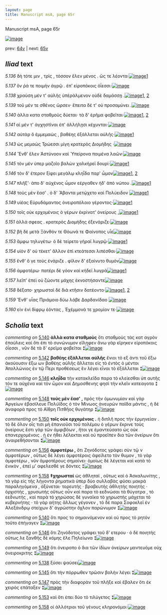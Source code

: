 ```yaml
---
layout: page
title: Manuscript msA, page 65r
---
```


Manuscript msA, page 65r

[![image](http://www.homermultitext.org/iipsrv?OBJ=IIP,1.0&FIF=/project/homer/pyramidal/deepzoom/hmt/vaimg/2017a/VA065RN_0066.tif&WID=100&CVT=JPEG)](http://www.homermultitext.org/ict2/?urn=urn:cite2:hmt:vaimg.2017a:VA065RN_0066)

prev:  [64v](../64v) | next:  [65v](../65v)

## *Iliad* text

*5.136* <a id="5.136"/> δὴ τότε μιν , τρὶς , τόσσον ἕλεν μένος . ὥς τε λέοντα·[![image](http://www.homermultitext.org/iipsrv?OBJ=IIP,1.0&FIF=/project/homer/pyramidal/deepzoom/hmt/vaimg/2017a/VA065RN_0066.tif&RGN=0.163,0.2201,0.448,0.0361&WID=1000&CVT=JPEG)](http://www.homermultitext.org/ict2/?urn=urn:cite2:hmt:vaimg.2017a:VA065RN_0066@0.163,0.2201,0.448,0.0361)[1](#msAim_5.6042)

*5.137* <a id="5.137"/> ὅν ῥά τε ποιμὴν ἀγρῷ . ἐπ' εἰροπόκοις ὀΐεσσι·[![image](http://www.homermultitext.org/iipsrv?OBJ=IIP,1.0&FIF=/project/homer/pyramidal/deepzoom/hmt/vaimg/2017a/VA065RN_0066.tif&RGN=0.175,0.2389,0.399,0.0361&WID=1000&CVT=JPEG)](http://www.homermultitext.org/ict2/?urn=urn:cite2:hmt:vaimg.2017a:VA065RN_0066@0.175,0.2389,0.399,0.0361)

*5.138* <a id="5.138"/> χραύση μέν τ' αὐλῆς ὑπὲράλμενον οὐδὲ δαμάσσῃ .[![image](http://www.homermultitext.org/iipsrv?OBJ=IIP,1.0&FIF=/project/homer/pyramidal/deepzoom/hmt/vaimg/2017a/VA065RN_0066.tif&RGN=0.174,0.26,0.429,0.0376&WID=1000&CVT=JPEG)](http://www.homermultitext.org/ict2/?urn=urn:cite2:hmt:vaimg.2017a:VA065RN_0066@0.174,0.26,0.429,0.0376)[1](#msAint_5.6046), [2](#msA_5.1042)

*5.139* <a id="5.139"/> τοῦ μέν τε σθένος ῶρσεν· ἔπειτα δέ τ' οὐ προσαμύνει .[![image](http://www.homermultitext.org/iipsrv?OBJ=IIP,1.0&FIF=/project/homer/pyramidal/deepzoom/hmt/vaimg/2017a/VA065RN_0066.tif&RGN=0.173,0.2817,0.441,0.0346&WID=1000&CVT=JPEG)](http://www.homermultitext.org/ict2/?urn=urn:cite2:hmt:vaimg.2017a:VA065RN_0066@0.173,0.2817,0.441,0.0346)

*5.140* <a id="5.140"/> ἀλλα κατα σταθμοὺς δύεται· τὰ δ' ἐρῆμα φοβεῖται·[![image](http://www.homermultitext.org/iipsrv?OBJ=IIP,1.0&FIF=/project/homer/pyramidal/deepzoom/hmt/vaimg/2017a/VA065RN_0066.tif&RGN=0.174,0.2983,0.444,0.0391&WID=1000&CVT=JPEG)](http://www.homermultitext.org/ict2/?urn=urn:cite2:hmt:vaimg.2017a:VA065RN_0066@0.174,0.2983,0.444,0.0391)[1](#msA_5.1043), [2](#msAim_5.6043)

*5.141* <a id="5.141"/> αἱ μέν τ' ἀγχηστῖναι ἐπ' ἀλλήλῃσι κέχυνται·[![image](http://www.homermultitext.org/iipsrv?OBJ=IIP,1.0&FIF=/project/homer/pyramidal/deepzoom/hmt/vaimg/2017a/VA065RN_0066.tif&RGN=0.172,0.3186,0.405,0.0361&WID=1000&CVT=JPEG)](http://www.homermultitext.org/ict2/?urn=urn:cite2:hmt:vaimg.2017a:VA065RN_0066@0.172,0.3186,0.405,0.0361)

*5.142* <a id="5.142"/> αὐτὰρ ὃ ἐμμεμαὼς , βαθέης ἐξάλλεται αὐλῆς·[![image](http://www.homermultitext.org/iipsrv?OBJ=IIP,1.0&FIF=/project/homer/pyramidal/deepzoom/hmt/vaimg/2017a/VA065RN_0066.tif&RGN=0.173,0.3381,0.435,0.0361&WID=1000&CVT=JPEG)](http://www.homermultitext.org/ict2/?urn=urn:cite2:hmt:vaimg.2017a:VA065RN_0066@0.173,0.3381,0.435,0.0361)[1](#msA_5.1044)

*5.143* <a id="5.143"/> ὡς μεμαὼς Τρώεσσι 					μίγη κρατερὸς Διομήδης ·[![image](http://www.homermultitext.org/iipsrv?OBJ=IIP,1.0&FIF=/project/homer/pyramidal/deepzoom/hmt/vaimg/2017a/VA065RN_0066.tif&RGN=0.173,0.3599,0.449,0.0316&WID=1000&CVT=JPEG)](http://www.homermultitext.org/ict2/?urn=urn:cite2:hmt:vaimg.2017a:VA065RN_0066@0.173,0.3599,0.449,0.0316)

*5.144* <a id="5.144"/> Ἔνθ' ἕλεν Ἀστύνοον καὶ 						 Ὑπείρονα ποιμένα λαῶν·[![image](http://www.homermultitext.org/iipsrv?OBJ=IIP,1.0&FIF=/project/homer/pyramidal/deepzoom/hmt/vaimg/2017a/VA065RN_0066.tif&RGN=0.168,0.3749,0.449,0.0346&WID=1000&CVT=JPEG)](http://www.homermultitext.org/ict2/?urn=urn:cite2:hmt:vaimg.2017a:VA065RN_0066@0.168,0.3749,0.449,0.0346)

*5.145* <a id="5.145"/> τὸν μὲν ὑπερ μαζοῖο βαλὼν χαλκήρεϊ δουρί·[![image](http://www.homermultitext.org/iipsrv?OBJ=IIP,1.0&FIF=/project/homer/pyramidal/deepzoom/hmt/vaimg/2017a/VA065RN_0066.tif&RGN=0.166,0.3959,0.42,0.0338&WID=1000&CVT=JPEG)](http://www.homermultitext.org/ict2/?urn=urn:cite2:hmt:vaimg.2017a:VA065RN_0066@0.166,0.3959,0.42,0.0338)[1](#msAint_5.6047)

*5.146* <a id="5.146"/> τὸν δ' έτερον ξίφει μεγάλῳ κληῗδα παρ' ὦμον[![image](http://www.homermultitext.org/iipsrv?OBJ=IIP,1.0&FIF=/project/homer/pyramidal/deepzoom/hmt/vaimg/2017a/VA065RN_0066.tif&RGN=0.167,0.4132,0.439,0.0338&WID=1000&CVT=JPEG)](http://www.homermultitext.org/ict2/?urn=urn:cite2:hmt:vaimg.2017a:VA065RN_0066@0.167,0.4132,0.439,0.0338)[1](#msAim_5.6044), [2](#msA_5.1045)

*5.147* <a id="5.147"/> πλῆξ'· ἀπο δ' αὐχένος ὦμον εέργαθεν ἠδ' ἀπὸ νώτου .[![image](http://www.homermultitext.org/iipsrv?OBJ=IIP,1.0&FIF=/project/homer/pyramidal/deepzoom/hmt/vaimg/2017a/VA065RN_0066.tif&RGN=0.166,0.4343,0.462,0.0338&WID=1000&CVT=JPEG)](http://www.homermultitext.org/ict2/?urn=urn:cite2:hmt:vaimg.2017a:VA065RN_0066@0.166,0.4343,0.462,0.0338)[1](#msAint_5.6048)

*5.148* <a id="5.148"/> τοὺς μὲν ἔασ' . ὁ δ' Ἄβαντα μετῴχετο καὶ Πολύειδον 				[![image](http://www.homermultitext.org/iipsrv?OBJ=IIP,1.0&FIF=/project/homer/pyramidal/deepzoom/hmt/vaimg/2017a/VA065RN_0066.tif&RGN=0.165,0.456,0.455,0.0323&WID=1000&CVT=JPEG)](http://www.homermultitext.org/ict2/?urn=urn:cite2:hmt:vaimg.2017a:VA065RN_0066@0.165,0.456,0.455,0.0323)[1](#msA_5.1046)

*5.149* <a id="5.149"/> υἱέας Εὐρυδάμαντος 					ὀνειροπόλοιο γέροντος·[![image](http://www.homermultitext.org/iipsrv?OBJ=IIP,1.0&FIF=/project/homer/pyramidal/deepzoom/hmt/vaimg/2017a/VA065RN_0066.tif&RGN=0.172,0.4733,0.427,0.0331&WID=1000&CVT=JPEG)](http://www.homermultitext.org/ict2/?urn=urn:cite2:hmt:vaimg.2017a:VA065RN_0066@0.172,0.4733,0.427,0.0331)[1](#msAim_5.6045)

*5.150* <a id="5.150"/> τοῖς οὐκ ερχομένοις ὸ γέρων ἐκρίνατ' ὀνείρους ,[![image](http://www.homermultitext.org/iipsrv?OBJ=IIP,1.0&FIF=/project/homer/pyramidal/deepzoom/hmt/vaimg/2017a/VA065RN_0066.tif&RGN=0.167,0.4929,0.448,0.0316&WID=1000&CVT=JPEG)](http://www.homermultitext.org/ict2/?urn=urn:cite2:hmt:vaimg.2017a:VA065RN_0066@0.167,0.4929,0.448,0.0316)[1](#msA_5.1047)

*5.151* <a id="5.151"/> ἀλλά σφεας . κρατερὸς Διομήδης ἐξενάριζε·[![image](http://www.homermultitext.org/iipsrv?OBJ=IIP,1.0&FIF=/project/homer/pyramidal/deepzoom/hmt/vaimg/2017a/VA065RN_0066.tif&RGN=0.166,0.5094,0.437,0.0353&WID=1000&CVT=JPEG)](http://www.homermultitext.org/ict2/?urn=urn:cite2:hmt:vaimg.2017a:VA065RN_0066@0.166,0.5094,0.437,0.0353)

*5.152* <a id="5.152"/> βῆ δὲ μετὰ Ξάνθόν τε 						 Θόωνά τε Φαίνοπος υἷε[![image](http://www.homermultitext.org/iipsrv?OBJ=IIP,1.0&FIF=/project/homer/pyramidal/deepzoom/hmt/vaimg/2017a/VA065RN_0066.tif&RGN=0.169,0.5289,0.442,0.0376&WID=1000&CVT=JPEG)](http://www.homermultitext.org/ict2/?urn=urn:cite2:hmt:vaimg.2017a:VA065RN_0066@0.169,0.5289,0.442,0.0376)

*5.153* <a id="5.153"/> ἄμφω τηλυγέτω· ὁ δὲ τείρετο γήραϊ λυγρῷ·[![image](http://www.homermultitext.org/iipsrv?OBJ=IIP,1.0&FIF=/project/homer/pyramidal/deepzoom/hmt/vaimg/2017a/VA065RN_0066.tif&RGN=0.169,0.5462,0.405,0.0376&WID=1000&CVT=JPEG)](http://www.homermultitext.org/ict2/?urn=urn:cite2:hmt:vaimg.2017a:VA065RN_0066@0.169,0.5462,0.405,0.0376)[1](#msAint_5.6049)

*5.154* <a id="5.154"/> υἱὸν δ' οὐ τέκετ' ἄλλον ἐπὶ κτεάτεσσι λιπέσθαι·[![image](http://www.homermultitext.org/iipsrv?OBJ=IIP,1.0&FIF=/project/homer/pyramidal/deepzoom/hmt/vaimg/2017a/VA065RN_0066.tif&RGN=0.168,0.5672,0.424,0.0353&WID=1000&CVT=JPEG)](http://www.homermultitext.org/ict2/?urn=urn:cite2:hmt:vaimg.2017a:VA065RN_0066@0.168,0.5672,0.424,0.0353)

*5.155* <a id="5.155"/> ἔνθ' ὅ γε τοὺς ἐνάριζε . φίλον δ' ἐξαίνυτο θυμὸν[![image](http://www.homermultitext.org/iipsrv?OBJ=IIP,1.0&FIF=/project/homer/pyramidal/deepzoom/hmt/vaimg/2017a/VA065RN_0066.tif&RGN=0.166,0.5853,0.432,0.0383&WID=1000&CVT=JPEG)](http://www.homermultitext.org/ict2/?urn=urn:cite2:hmt:vaimg.2017a:VA065RN_0066@0.166,0.5853,0.432,0.0383)

*5.156* <a id="5.156"/> ἀμφοτέρω· πατέρι δὲ γόον καὶ κήδεϊ λυγρὰ[![image](http://www.homermultitext.org/iipsrv?OBJ=IIP,1.0&FIF=/project/homer/pyramidal/deepzoom/hmt/vaimg/2017a/VA065RN_0066.tif&RGN=0.167,0.6063,0.436,0.0368&WID=1000&CVT=JPEG)](http://www.homermultitext.org/ict2/?urn=urn:cite2:hmt:vaimg.2017a:VA065RN_0066@0.167,0.6063,0.436,0.0368)[1](#msA_5.1048)

*5.157* <a id="5.157"/> λεῖπ' ἐπεὶ οὐ ζώοντε μάχης ἐκνοστήσαντε[![image](http://www.homermultitext.org/iipsrv?OBJ=IIP,1.0&FIF=/project/homer/pyramidal/deepzoom/hmt/vaimg/2017a/VA065RN_0066.tif&RGN=0.161,0.6258,0.412,0.0361&WID=1000&CVT=JPEG)](http://www.homermultitext.org/ict2/?urn=urn:cite2:hmt:vaimg.2017a:VA065RN_0066@0.161,0.6258,0.412,0.0361)

*5.158* <a id="5.158"/> δέξατο· χηρωσταὶ δὲ διὰ κτῆσιν δατέοντο·[![image](http://www.homermultitext.org/iipsrv?OBJ=IIP,1.0&FIF=/project/homer/pyramidal/deepzoom/hmt/vaimg/2017a/VA065RN_0066.tif&RGN=0.167,0.6431,0.412,0.0361&WID=1000&CVT=JPEG)](http://www.homermultitext.org/ict2/?urn=urn:cite2:hmt:vaimg.2017a:VA065RN_0066@0.167,0.6431,0.412,0.0361)[1](#msAint_5.6050), [2](#msA_5.1049)

*5.159* <a id="5.159"/> Ἔνθ' υἷας Πριάμοιο δύω 					λάβε Δαρδανίδαο 				[![image](http://www.homermultitext.org/iipsrv?OBJ=IIP,1.0&FIF=/project/homer/pyramidal/deepzoom/hmt/vaimg/2017a/VA065RN_0066.tif&RGN=0.162,0.6619,0.418,0.0361&WID=1000&CVT=JPEG)](http://www.homermultitext.org/ict2/?urn=urn:cite2:hmt:vaimg.2017a:VA065RN_0066@0.162,0.6619,0.418,0.0361)

*5.160* <a id="5.160"/> εἰν ἑνὶ δίφρῳ ἐόντας , Ἐχέμμονά τε χρομίον τε·[![image](http://www.homermultitext.org/iipsrv?OBJ=IIP,1.0&FIF=/project/homer/pyramidal/deepzoom/hmt/vaimg/2017a/VA065RN_0066.tif&RGN=0.157,0.6844,0.461,0.0361&WID=1000&CVT=JPEG)](http://www.homermultitext.org/ict2/?urn=urn:cite2:hmt:vaimg.2017a:VA065RN_0066@0.157,0.6844,0.461,0.0361)

## *Scholia* text

*commenting on* [5.140](#5.140)  <a id="msA_5.1043"/> **ἀλλὰ κατα σταθμοὺς** ὅτι σταθμοὺς τὰς κατ αγρὸν ἐπαύλεις καὶ ὅτι ἐπι τὸ συνώνυμον εἴληφεν ἄνω γὰρ εἴρηκεν εἰροπόκοις ὀΐεσσι , νῦν δὲ τὰ δ' ερεῖμα φοβεῖται ⁑[![image](http://www.homermultitext.org/iipsrv?OBJ=IIP,1.0&FIF=/project/homer/pyramidal/deepzoom/hmt/vaimg/2017a/VA065RN_0066.tif&RGN=0.18054532,0.13305671,0.59064112,0.02987552&WID=1000&CVT=JPEG)](http://www.homermultitext.org/ict2/?urn=urn:cite2:hmt:vaimg.2017a:VA065RN_0066@0.18054532,0.13305671,0.59064112,0.02987552)

*commenting on* [5.142](#5.142)  <a id="msA_5.1044"/> **βαθέης ἐξάλλεται αὐλῆς** ἔνιοι τὸ εξ ἀντι τοῦ ἔξω ἀκούουσιν ἔξω ων βαθέης αὐλῆς ἄλλεται εἰς τὸ ἐντὸς ὁ μέντοι Ἀπολλώνιος ἐν τῷ Περι προθέσεως ἓν λέγει εἶναι τὸ ἐξάλλεται ⁑[![image](http://www.homermultitext.org/iipsrv?OBJ=IIP,1.0&FIF=/project/homer/pyramidal/deepzoom/hmt/vaimg/2017a/VA065RN_0066.tif&RGN=0.17391304,0.15850622,0.59469418,0.04232365&WID=1000&CVT=JPEG)](http://www.homermultitext.org/ict2/?urn=urn:cite2:hmt:vaimg.2017a:VA065RN_0066@0.17391304,0.15850622,0.59469418,0.04232365)

*commenting on* [5.146](#5.146)  <a id="msA_5.1045"/> **κληῗδα** τὴν κατακλεῖδα παρα τὸ κλείεσθαι ὑπ αυτῆς τόν τε αὐχένα καὶ τὸν ὦμον καὶ Δημοσθενης φησὶ τὴν κλεῖν κατεαγοτα ⁑[![image](http://www.homermultitext.org/iipsrv?OBJ=IIP,1.0&FIF=/project/homer/pyramidal/deepzoom/hmt/vaimg/2017a/VA065RN_0066.tif&RGN=0.65659543,0.42683264,0.14480472,0.05421853&WID=1000&CVT=JPEG)](http://www.homermultitext.org/ict2/?urn=urn:cite2:hmt:vaimg.2017a:VA065RN_0066@0.65659543,0.42683264,0.14480472,0.05421853)

*commenting on* [5.148](#5.148)  <a id="msA_5.1046"/> **τοὺς μὲν ἔασ' ,** πρὸς τὴν ὁμωνυμίαν καὶ γὰρ Ἀργείων ἐβασίλευε Πολύϊδος ὁ τὸν Μίνωος ἀνευρὼν παῖδα μάντις , ἡ δὲ ἀναφορὰ πρoς τὸ Αἴθρη Πιτθῆος θυγάτηρ ⁑[![image](http://www.homermultitext.org/iipsrv?OBJ=IIP,1.0&FIF=/project/homer/pyramidal/deepzoom/hmt/vaimg/2017a/VA065RN_0066.tif&RGN=0.64627856,0.47883817,0.14996315,0.07358230&WID=1000&CVT=JPEG)](http://www.homermultitext.org/ict2/?urn=urn:cite2:hmt:vaimg.2017a:VA065RN_0066@0.64627856,0.47883817,0.14996315,0.07358230)

*commenting on* [5.150](#5.150)  <a id="msA_5.1047"/> **τοῖς οὐκ ερχομένοις .** ἡ διπλῆ προς τὴν ἑρμηνείαν . τὸ δὲ ὅλον οἶς τισι μὴ ἐπανιοῦσι τοῦ πολέμου ὁ γέρων ἔκρινε τοὺς ὀνείρους ἔστι γὰρ τῶν ἀμφιβόων , ἤτοι γε ἐμαντεύσατο ὡς οὐκ επανερχομένοις . ἠ ἐν ήθει λέλεκται καὶ οὐ προεῖπεν δια τῶν ὀνείρων ὅτι ἀναιρεθήσονται ⁑[![image](http://www.homermultitext.org/iipsrv?OBJ=IIP,1.0&FIF=/project/homer/pyramidal/deepzoom/hmt/vaimg/2017a/VA065RN_0066.tif&RGN=0.60943257,0.54910097,0.18754606,0.09266943&WID=1000&CVT=JPEG)](http://www.homermultitext.org/ict2/?urn=urn:cite2:hmt:vaimg.2017a:VA065RN_0066@0.60943257,0.54910097,0.18754606,0.09266943)

*commenting on* [5.156](#5.156)  <a id="msA_5.1048"/> **ἀμφοτέρω ,** ὅτι Ζηνόδοτος γράφει σὺν τῷ ν ἀμφοτέρων , οὕτως δὲ λέγει ἀμφοτέροις ἀφείλετο τὸν θυμον , τὸ γὰρ ἀμφοτέρω , νῦν ἀμφοτέρους σημαίνει· ὁμοίως δὲ λέγεται καὶ κατὰ τὸ ἑνικὸν , ἐπεί μ' αφελεσθέ γε δόντες ⁑[![image](http://www.homermultitext.org/iipsrv?OBJ=IIP,1.0&FIF=/project/homer/pyramidal/deepzoom/hmt/vaimg/2017a/VA065RN_0066.tif&RGN=0.59690494,0.63955740,0.19638909,0.07081604&WID=1000&CVT=JPEG)](http://www.homermultitext.org/ict2/?urn=urn:cite2:hmt:vaimg.2017a:VA065RN_0066@0.59690494,0.63955740,0.19638909,0.07081604)

*commenting on* [5.158](#5.158)  <a id="msA_5.1049"/> **‡χηρωσταί** ὡς ἀθληταί , οὕτως καὶ ὁ Ἀσκαλωνίτης , τὰ γὰρ εἰς τῆς λήγοντα ῥηματικὰ ὑπερ δύο συλλαβὰς φύσει μακρά παραληγόμενα , ὀξύνεται· τορευτής · βραβευτής ἀθλητής ποιητής · ὀρχιστής , χρυσωτής οὕτως οὖν καὶ παρα τὸ εεδνώσαι τὰ θύγατρα , τὸ εεδνωτής , καὶ παρὰ τὸ χηρώσας δὲ γυναῖκα τὸ χηρωστής μάχεται τὸ κυβερνήτης · τὸ γὰρ αήτης ἄλλως γέγονεν , τὸ δὲ παρα Σοφοκλεῖ ἐν Αλεξάνδρῳ στείχων δ' ἀγρώστην ὄχλον παρώνυμον ⁑[![image](http://www.homermultitext.org/iipsrv?OBJ=IIP,1.0&FIF=/project/homer/pyramidal/deepzoom/hmt/vaimg/2017a/VA065RN_0066.tif&RGN=0.16949153,0.72033195,0.61974945,0.06445367&WID=1000&CVT=JPEG)](http://www.homermultitext.org/ict2/?urn=urn:cite2:hmt:vaimg.2017a:VA065RN_0066@0.16949153,0.72033195,0.61974945,0.06445367)

*commenting on* [5.140](#5.140)  <a id="msAim_5.6043.comment"/> ὅτι προς το σημαινόμενον καὶ οὐ προς τὸ ρητὸν τοῦτο ἐπήγαγεν ⁑[![image](http://www.homermultitext.org/iipsrv?OBJ=IIP,1.0&FIF=/project/homer/pyramidal/deepzoom/hmt/vaimg/2017a/VA065RN_0066.tif&RGN=0.60759027,0.30262794,0.07295505,0.04121715&WID=1000&CVT=JPEG)](http://www.homermultitext.org/ict2/?urn=urn:cite2:hmt:vaimg.2017a:VA065RN_0066@0.60759027,0.30262794,0.07295505,0.04121715)

*commenting on* [5.146](#5.146)  <a id="msAim_5.6044.comment"/> ὅτι Ζηνόδοτος γράφει τοῦ δ' ετερου · ὁ δὲ ποιητὴς οὕτως λε ξανθῆς δὲ κόμης ἕλε Πηλείωνα ⁑[![image](http://www.homermultitext.org/iipsrv?OBJ=IIP,1.0&FIF=/project/homer/pyramidal/deepzoom/hmt/vaimg/2017a/VA065RN_0066.tif&RGN=0.58548268,0.41244813,0.07811349,0.03983402&WID=1000&CVT=JPEG)](http://www.homermultitext.org/ict2/?urn=urn:cite2:hmt:vaimg.2017a:VA065RN_0066@0.58548268,0.41244813,0.07811349,0.03983402)

*commenting on* [5.149](#5.149)  <a id="msAim_5.6045.comment"/> ὅτι ὀνειροπο ὁ δια τῶν ἰδίων ὀνείρων μαντευόμε οὐχ ὀνειροκριτης ⁑[![image](http://www.homermultitext.org/iipsrv?OBJ=IIP,1.0&FIF=/project/homer/pyramidal/deepzoom/hmt/vaimg/2017a/VA065RN_0066.tif&RGN=0.58806190,0.47717842,0.06779661,0.03706777&WID=1000&CVT=JPEG)](http://www.homermultitext.org/ict2/?urn=urn:cite2:hmt:vaimg.2017a:VA065RN_0066@0.58806190,0.47717842,0.06779661,0.03706777)

*commenting on* [5.138](#5.138)  <a id="msAint_5.6046.comment"/> ξύσει ψαύσει[![image](http://www.homermultitext.org/iipsrv?OBJ=IIP,1.0&FIF=/project/homer/pyramidal/deepzoom/hmt/vaimg/2017a/VA065RN_0066.tif&RGN=0.12122329,0.25228216,0.05121592,0.02130014&WID=1000&CVT=JPEG)](http://www.homermultitext.org/ict2/?urn=urn:cite2:hmt:vaimg.2017a:VA065RN_0066@0.12122329,0.25228216,0.05121592,0.02130014)

*commenting on* [5.145](#5.145)  <a id="msAint_5.6047.comment"/> ὅτι τὴν πόρρωθεν τρῶσιν βολὴν λέγει ⁑[![image](http://www.homermultitext.org/iipsrv?OBJ=IIP,1.0&FIF=/project/homer/pyramidal/deepzoom/hmt/vaimg/2017a/VA065RN_0066.tif&RGN=0.10390567,0.39917012,0.05674282,0.03928077&WID=1000&CVT=JPEG)](http://www.homermultitext.org/ict2/?urn=urn:cite2:hmt:vaimg.2017a:VA065RN_0066@0.10390567,0.39917012,0.05674282,0.03928077)

*commenting on* [5.147](#5.147)  <a id="msAint_5.6048.comment"/> πρὸς τὴν διαφορὰν τοῦ πλῆξε καὶ ἔβαλεν ὅτι ἐκ χειρὸς επάταξεν ⁑[![image](http://www.homermultitext.org/iipsrv?OBJ=IIP,1.0&FIF=/project/homer/pyramidal/deepzoom/hmt/vaimg/2017a/VA065RN_0066.tif&RGN=0.09616802,0.43485477,0.06448047,0.07109267&WID=1000&CVT=JPEG)](http://www.homermultitext.org/ict2/?urn=urn:cite2:hmt:vaimg.2017a:VA065RN_0066@0.09616802,0.43485477,0.06448047,0.07109267)

*commenting on* [5.153](#5.153)  <a id="msAint_5.6049.comment"/> καὶ ὅτι ἐπει δύο τὸ τιλύγετος ⁑[![image](http://www.homermultitext.org/iipsrv?OBJ=IIP,1.0&FIF=/project/homer/pyramidal/deepzoom/hmt/vaimg/2017a/VA065RN_0066.tif&RGN=0.10169492,0.55297372,0.05932203,0.04647303&WID=1000&CVT=JPEG)](http://www.homermultitext.org/ict2/?urn=urn:cite2:hmt:vaimg.2017a:VA065RN_0066@0.10169492,0.55297372,0.05932203,0.04647303)

*commenting on* [5.158](#5.158)  <a id="msAint_5.6050.comment"/> οἱ ἀλλότριοι τοῦ γένους κληρονόμοι·[![image](http://www.homermultitext.org/iipsrv?OBJ=IIP,1.0&FIF=/project/homer/pyramidal/deepzoom/hmt/vaimg/2017a/VA065RN_0066.tif&RGN=0.09432572,0.64591978,0.07406043,0.03706777&WID=1000&CVT=JPEG)](http://www.homermultitext.org/ict2/?urn=urn:cite2:hmt:vaimg.2017a:VA065RN_0066@0.09432572,0.64591978,0.07406043,0.03706777)
